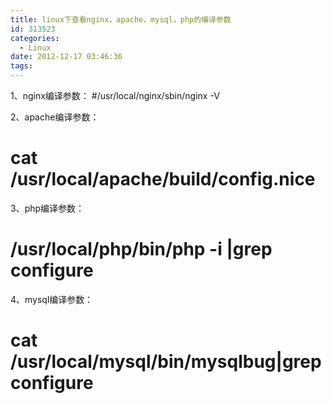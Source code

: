 ```yaml
---
title: linux下查看nginx，apache，mysql，php的编译参数
id: 313523
categories:
  - Linux
date: 2012-12-17 03:46:36
tags:
---
```


1、nginx编译参数：
#/usr/local/nginx/sbin/nginx -V

2、apache编译参数：
# cat /usr/local/apache/build/config.nice

3、php编译参数：
# /usr/local/php/bin/php -i |grep configure

4、mysql编译参数：
# cat /usr/local/mysql/bin/mysqlbug|grep configure